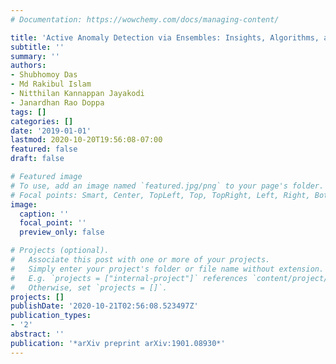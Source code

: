 ```yaml
---
# Documentation: https://wowchemy.com/docs/managing-content/

title: 'Active Anomaly Detection via Ensembles: Insights, Algorithms, and Interpretability'
subtitle: ''
summary: ''
authors:
- Shubhomoy Das
- Md Rakibul Islam
- Nitthilan Kannappan Jayakodi
- Janardhan Rao Doppa
tags: []
categories: []
date: '2019-01-01'
lastmod: 2020-10-20T19:56:08-07:00
featured: false
draft: false

# Featured image
# To use, add an image named `featured.jpg/png` to your page's folder.
# Focal points: Smart, Center, TopLeft, Top, TopRight, Left, Right, BottomLeft, Bottom, BottomRight.
image:
  caption: ''
  focal_point: ''
  preview_only: false

# Projects (optional).
#   Associate this post with one or more of your projects.
#   Simply enter your project's folder or file name without extension.
#   E.g. `projects = ["internal-project"]` references `content/project/deep-learning/index.md`.
#   Otherwise, set `projects = []`.
projects: []
publishDate: '2020-10-21T02:56:08.523497Z'
publication_types:
- '2'
abstract: ''
publication: '*arXiv preprint arXiv:1901.08930*'
---
```

